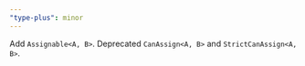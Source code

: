 ```yaml
---
"type-plus": minor
---
```


Add `Assignable<A, B>`.
Deprecated `CanAssign<A, B>` and `StrictCanAssign<A, B>`.
